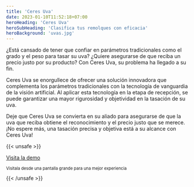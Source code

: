 ```yaml
---
title: 'Ceres Uva'
date: 2023-01-10T11:52:18+07:00
heroHeading: 'Ceres Uva'
heroSubHeading: 'Clasifica tus remolques con eficacia'
heroBackground: 'uvas.jpg'
---
```



¿Está cansado de tener que confiar en parámetros tradicionales como el grado y el peso para tasar su uva? ¿Quiere asegurarse de que reciba un precio justo por su producto? Con Ceres Uva, su problema ha llegado a su fin.

Ceres Uva se enorgullece de ofrecer una solución innovadora que complementa los parámetros tradicionales con la tecnología de vanguardia de la visión artificial. Al aplicar esta tecnología en la etapa de recepción, se puede garantizar una mayor rigurosidad y objetividad en la tasación de su uva.

Deje que Ceres Uva se convierta en su aliado para asegurarse de que la uva que reciba obtiene el reconocimiento y el precio justo que se merece. ¡No espere más, una tasación precisa y objetiva está a su alcance con Ceres Uva!


{{< unsafe >}}
<style>
@media screen and (max-width: 1024px) {
        .button {
            cursor: not-allowed;
            pointer-events: none;
        }
        .disabled {
            display: block !important;
            font-size: 80%;
        }
}

</style>
<a class="button" href="https://demo.ceresia.vision/" style="margin-top:40px">Visita la demo</a>
<p style="display: none" class="disabled" >Visitala desde una pantalla grande para una mejor experiencia</p>
{{< /unsafe >}}

